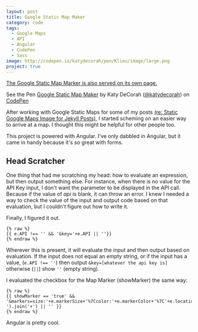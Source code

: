```yaml
---
layout: post
title: Google Static Map Maker
category: code
tags: 
  - Google Maps
  - API
  - Angular
  - CodePen
  - Sass
image: http://codepen.io/katydecorah/pen/Klieu/image/large.png
project: true
---
```


[The Google Static Map Marker is also served on its own page.](http://katydecorah.com/staticmapmaker)

<p data-height="600" data-theme-id="97" data-slug-hash="Klieu" data-user="katydecorah" data-default-tab="result" class='codepen'>See the Pen <a href='http://codepen.io/katydecorah/pen/Klieu'>Google Static Map Maker</a> by Katy DeCorah (<a href='http://codepen.io/katydecorah'>@katydecorah</a>) on <a href='http://codepen.io'>CodePen</a></p>

After working with Google Static Maps for some of my posts [(re: Static Google Maps Image for Jekyll Posts)]({{site.url}}code/2013/09/06/google-maps-images-api-for-jekyll.html), I started scheming on an easier way to arrive at a map. I thought this might be helpful for other people too.  

This project is powered with Angular. I've only dabbled in Angular, but it came in handy because it's so great with forms.

## Head Scratcher

One thing that had me scratching my head: how to evaluate an expression, but then output something else. For instance, when there is no value for the API Key input, I don't want the parameter to be displayed in the API call. Because if the value of *api* is blank, it can throw an error. I knew I needed a way to check the value of the input and output code based on that evaluation, but I couldn't  figure out how to write it. 

Finally, I figured it out.

	{% raw %}
	{{ e.API !== '' && '&key='+e.API || ''}}
	{% endraw %}

Wherever this is present, it will evaluate the input and then output based on evaluation. If the input does not equal an empty string, or if the input has a value, (`e.API !== ''`) then output `&key=[whatever the api key is]` otherwise (`||`) show `''` (empty string).

I evaluated the checkbox for the Map Marker (showMarker) the same way:

	{% raw %}
	{{ showMarker == 'true' && '&markers=size:'+e.markerSize+'%7Ccolor:'+e.markerColor+'%7C'+e.location.split(' ').join('+') || '' }}	
	{% endraw %}

Angular is pretty cool.


